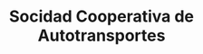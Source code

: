 ---
title: "Socidad Cooperativa de Autotransportes"
url: /rafael-delgado/socidad-cooperativa-de-autotransportes/
shop: Autowerkstatt
---